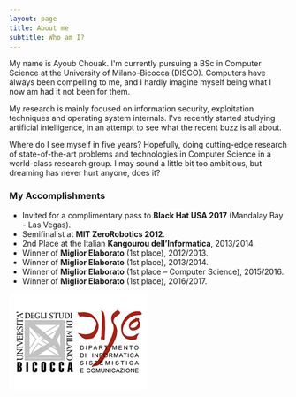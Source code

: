 ```yaml
---
layout: page
title: About me
subtitle: Who am I?
---
```


My name is Ayoub Chouak. I'm currently pursuing a BSc in Computer Science at the University of Milano-Bicocca (DISCO).
Computers have always been compelling to me, and I hardly imagine myself being what I now am had it not been for them.

My research is mainly focused on information security, exploitation techniques and operating system internals. I've recently
started studying artificial intelligence, in an attempt to see what the recent buzz is all about.

Where do I see myself in five years? Hopefully, doing cutting-edge research of state-of-the-art problems and technologies in 
Computer Science in a world-class research group. I may sound a little bit too ambitious, but dreaming has never hurt anyone, does it?

### My Accomplishments

- Invited for a complimentary pass to **Black Hat USA 2017** (Mandalay Bay - Las Vegas).
- Semifinalist at **MIT ZeroRobotics 2012**.
- 2nd Place at the Italian **Kangourou dell’Informatica**, 2013/2014. 
- Winner of **Miglior Elaborato** (1st place), 2012/2013. 
- Winner of **Miglior Elaborato** (1st place), 2013/2014. 
- Winner of **Miglior Elaborato** (1st place – Computer Science), 2015/2016.
- Winner of **Miglior Elaborato** (1st place), 2016/2017. 

 ![Departement of Information Systems & Communication](/img/disco.png)
